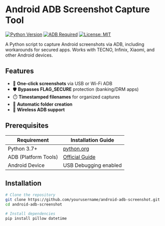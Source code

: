 # Android ADB Screenshot Capture Tool

[![Python Version](https://img.shields.io/badge/python-3.7%2B-blue)](https://www.python.org/)
[![ADB Required](https://img.shields.io/badge/ADB-v1.0.41%2B-orange)](https://developer.android.com/studio/releases/platform-tools)
[![License: MIT](https://img.shields.io/badge/License-MIT-green.svg)](https://opensource.org/licenses/MIT)

A Python script to capture Android screenshots via ADB, including workarounds for secured apps. Works with TECNO, Infinix, Xiaomi, and other Android devices.

## Features

- 📸 **One-click screenshots** via USB or Wi-Fi ADB
- 🛡️ **Bypasses FLAG_SECURE** protection (banking/DRM apps)
- ⏱️ **Timestamped filenames** for organized captures
- 📁 **Automatic folder creation**
- 🔄 **Wireless ADB support**

## Prerequisites

| Requirement           | Installation Guide                      |
|-----------------------|----------------------------------------|
| Python 3.7+           | [python.org](https://www.python.org/)  |
| ADB (Platform Tools)  | [Official Guide](https://developer.android.com/studio/releases/platform-tools) |
| Android Device        | USB Debugging enabled                  |

## Installation

```bash
# Clone the repository
git clone https://github.com/yourusername/android-adb-screenshot.git
cd android-adb-screenshot

# Install dependencies
pip install pillow datetime
